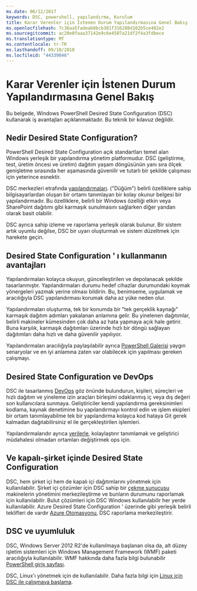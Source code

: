 ```yaml
---
ms.date: 06/12/2017
keywords: DSC, powershell, yapılandırma, Kurulum
title: Karar Verenler için İstenen Durum Yapılandırmasına Genel Bakış
ms.openlocfilehash: 7c36aa5fadeab8bcb381f316288d102b5ce402e2
ms.sourcegitcommit: ac20e0faaa37142e9c6e4507a21df2f4a3fdbece
ms.translationtype: MT
ms.contentlocale: tr-TR
ms.lasthandoff: 09/10/2018
ms.locfileid: "44339846"
---
```

# <a name="desired-state-configuration-overview-for-decision-makers"></a>Karar Verenler için İstenen Durum Yapılandırmasına Genel Bakış

Bu belgede, Windows PowerShell Desired State Configuration (DSC) kullanarak iş avantajları açıklanmaktadır. Bu teknik bir kılavuz değildir.

## <a name="what-is-desired-state-configuration"></a>Nedir Desired State Configuration?

PowerShell Desired State Configuration açık standartları temel alan Windows yerleşik bir yapılandırma yönetim platformudur. DSC (geliştirme, test, üretim öncesi ve üretim) dağıtım yaşam döngüsünün yanı sıra ölçek genişletme sırasında her aşamasında güvenilir ve tutarlı bir şekilde çalışması için yeterince esnektir.

DSC merkezleri etrafında [yapılandırmaları](configurations.md).
("Düğüm") belirli özelliklere sahip bilgisayarlardan oluşan bir ortamı tanımlayan bir kolay okunur belgesi bir yapılandırmadır.
Bu özelliklere, belirli bir Windows özelliği etkin veya SharePoint dağıtımı gibi karmaşık sunulmasını sağlarken diğer yandan olarak basit olabilir.

DSC ayrıca sahip izleme ve raporlama yerleşik olarak bulunur.
Bir sistem artık uyumlu değilse, DSC bir uyarı oluşturmalı ve sistem düzeltmek için harekete geçin.

## <a name="benefits-of-using-desired-state-configuration"></a>Desired State Configuration ' ı kullanmanın avantajları

Yapılandırmaları kolayca okuyun, güncelleştirilen ve depolanacak şekilde tasarlanmıştır.
Yapılandırmaları durumu hedef cihazlar durumundaki koymak yönergeleri yazmak yerine olması bildirin.
Bu, benimseme, uygulamak ve aracılığıyla DSC yapılandırması korumak daha az yüke neden olur.

Yapılandırmaları oluşturma, tek bir konumda bir "tek gerçeklik kaynağı" karmaşık dağıtım adımları yakalanan anlamına gelir.
Bu yinelenen dağıtımlar, belirli makineler kümesinden çok daha az hata yapmaya açık hale getirir.
Buna karşılık, karmaşık dağıtımları üzerinde hızlı bir döngü sağlayan dağıtımları daha hızlı ve daha güvenilir yapılıyor.

Yapılandırmaları aracılığıyla paylaşılabilir ayrıca [PowerShell Galerisi](https://powershellgallery.com) yaygın senaryolar ve en iyi anlamına zaten var olabilecek için yapılması gereken çalışmayı.


## <a name="desired-state-configuration-and-devops"></a>Desired State Configuration ve DevOps

DSC ile tasarlanmış [DevOps](http://blogs.technet.com/b/ashleymcglone/archive/2015/11/20/devops-for-n00bs-ie-windows-people.aspx) göz önünde bulundurun, kişileri, süreçleri ve hızlı dağıtım ve yineleme izin araçları birleşimi odaklanmış iç veya dış değeri son kullanıcılara sunmaya.
Geliştiriciler kendi yapılandırma gereksinimleri kodlama, kaynak denetimine bu yapılandırmayı kontrol edin ve işlem ekipleri bir ortam tanımlayabilme tek bir yapılandırma kolayca kod hataya Git gerek kalmadan dağıtabilirsiniz el ile gerçekleştirilen işlemleri.

Yapılandırmalarıdır ayrıca [verilerle](configData.md), kolaylaştırır tanımlamak ve geliştirici müdahalesi olmadan ortamları değiştirmek ops için.

## <a name="desired-state-configuration-on--and-off-premises"></a>Ve kapalı-şirket içinde Desired State Configuration

DSC, hem şirket içi hem de kapalı içi dağıtımlarını yönetmek için kullanılabilir.
Şirket içi çözümler için DSC sahip bir [çekme sunucusu](pullServer.md) makinelerin yönetimini merkezileştirme ve bunların durumunu raporlamak için kullanılabilir.
Bulut çözümleri için DSC Windows kullanılabilir her yerde kullanılabilir.
Azure Desired State Configuration ' üzerinde gibi yerleşik belirli teklifleri de vardır [Azure Otomasyonu](https://azure.microsoft.com/en-us/documentation/services/automation/), DSC raporlama merkezileştirir.

## <a name="dsc-and-compatibility"></a>DSC ve uyumluluk

DSC, Windows Server 2012 R2'de kullanılmaya başlanan olsa da, alt düzey işletim sistemleri için Windows Management Framework (WMF) paketi aracılığıyla kullanılabilir.
WMF hakkında daha fazla bilgi bulunabilir [PowerShell giriş sayfası](/powershell/).

DSC, Linux'ı yönetmek için de kullanılabilir. Daha fazla bilgi için [Linux için DSC ile çalışmaya başlama](lnxGettingStarted.md).
